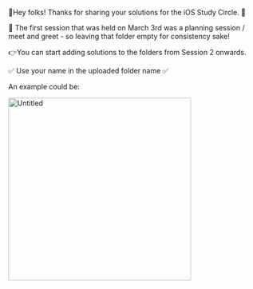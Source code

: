 👋Hey folks! Thanks for sharing your solutions for the iOS Study Circle. 🍏

👀 The first session that was held on March 3rd was a planning session / meet and greet - so leaving that folder empty for consistency sake!

👉You can start adding solutions to the folders from Session 2 onwards.

✅ Use your name in the uploaded folder name ✅

An example could be:

<img width="366" alt="Untitled" src="https://user-images.githubusercontent.com/50391217/225204163-5f3e24a0-27fc-485a-bd20-ffec712c4323.png">
